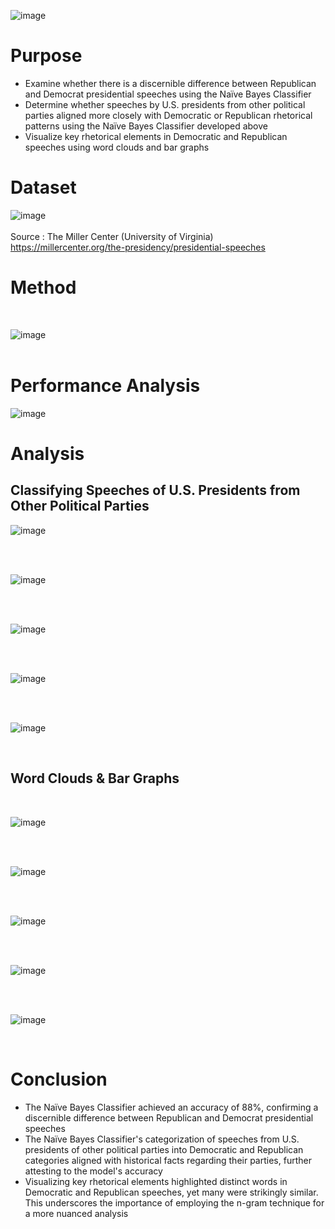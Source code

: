 ![image](https://github.com/ryan-hk-koo/naive_bayes_analysis_of_u.s._presidential_speeches/assets/143580734/5cb96d6d-f8f8-4d63-9aa5-0dbe1316fd39)

# Purpose
- Examine whether there is a discernible difference between Republican and Democrat presidential speeches using the Naïve Bayes Classifier
- Determine whether speeches by U.S. presidents from other political parties aligned more closely with Democratic or Republican rhetorical patterns using the Naïve Bayes Classifier developed above
- Visualize key rhetorical elements in Democratic and Republican speeches using word clouds and bar graphs

# Dataset
![image](https://github.com/ryan-hk-koo/naive_bayes_analysis_of_u.s._presidential_speeches/assets/143580734/43c35d8d-cbf1-431f-a882-8a06b0213f08)
<br>
<br>
Source : The Miller Center (University of Virginia) https://millercenter.org/the-presidency/presidential-speeches  


# Method
<br>

![image](https://github.com/ryan-hk-koo/naive_bayes_analysis_of_u.s._presidential_speeches/assets/143580734/8e8ce796-f3ab-4e29-9d10-c9706c9f997b)
<br>
<br>

# Performance Analysis
![image](https://github.com/ryan-hk-koo/naive_bayes_analysis_of_u.s._presidential_speeches/assets/143580734/899d8a4a-ef23-400b-84ee-63faa3e15aa3)

# Analysis

## Classifying Speeches of U.S. Presidents from Other Political Parties

![image](https://github.com/ryan-hk-koo/naive_bayes_analysis_of_u.s._presidential_speeches/assets/143580734/559462ea-b705-4b3a-9a82-9f2f7146b7da)

<br>
<br>

![image](https://github.com/ryan-hk-koo/naive_bayes_analysis_of_u.s._presidential_speeches/assets/143580734/361be8a8-a347-4ae1-99e6-7f80a0ada9ee)

<br>
<br>

![image](https://github.com/ryan-hk-koo/naive_bayes_analysis_of_u.s._presidential_speeches/assets/143580734/e4eab760-3c52-44c9-aca4-6302e77a2e04)

<br>
<br>

![image](https://github.com/ryan-hk-koo/naive_bayes_analysis_of_u.s._presidential_speeches/assets/143580734/0a60a55f-0b5d-47e9-9ac2-9f26e68be323)

<br>
<br>

![image](https://github.com/ryan-hk-koo/naive_bayes_analysis_of_u.s._presidential_speeches/assets/143580734/a7f475c0-067f-4c5f-b0e8-afbb11e0744a)

<br>

## Word Clouds & Bar Graphs

<br>

![image](https://github.com/ryan-hk-koo/naive_bayes_analysis_of_u.s._presidential_speeches/assets/143580734/65c5186c-be71-4c07-bbc8-d9d47da6e6b8)

<br>
<br>

![image](https://github.com/ryan-hk-koo/naive_bayes_analysis_of_u.s._presidential_speeches/assets/143580734/25737a07-e34f-44a6-85cb-d246887632b6)

<br>
<br>

![image](https://github.com/ryan-hk-koo/naive_bayes_analysis_of_u.s._presidential_speeches/assets/143580734/61bdaa2d-1dc6-4155-9c31-c2193f1f4b24)

<br>
<br>

![image](https://github.com/ryan-hk-koo/naive_bayes_analysis_of_u.s._presidential_speeches/assets/143580734/a70438bd-c5fe-4885-a781-44b9eff9f05c)

<br>
<br>

![image](https://github.com/ryan-hk-koo/naive_bayes_analysis_of_u.s._presidential_speeches/assets/143580734/03aed27f-02cc-4f82-ab6e-72a85930e02f)

<br>

# Conclusion
- The Naïve Bayes Classifier achieved an accuracy of 88%, confirming a discernible difference between Republican and Democrat presidential speeches
- The Naïve Bayes Classifier's categorization of speeches from U.S. presidents of other political parties into Democratic and Republican categories aligned with historical facts regarding their parties, further attesting to the model's accuracy
- Visualizing key rhetorical elements highlighted distinct words in Democratic and Republican speeches, yet many were strikingly similar. This underscores the importance of employing the n-gram technique for a more nuanced analysis






